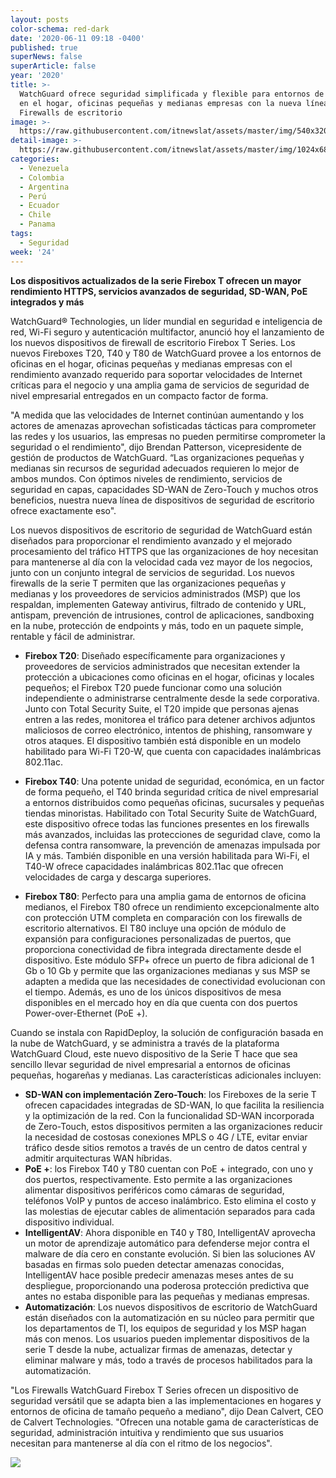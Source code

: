 ```yaml
---
layout: posts
color-schema: red-dark
date: '2020-06-11 09:18 -0400'
published: true
superNews: false
superArticle: false
year: '2020'
title: >-
  WatchGuard ofrece seguridad simplificada y flexible para entornos de oficinas
  en el hogar, oficinas pequeñas y medianas empresas con la nueva línea de
  Firewalls de escritorio
image: >-
  https://raw.githubusercontent.com/itnewslat/assets/master/img/540x320/Remoto-trabajos-p.jpg
detail-image: >-
  https://raw.githubusercontent.com/itnewslat/assets/master/img/1024x680/Remoto-trabajos-g.jpg
categories:
  - Venezuela
  - Colombia
  - Argentina
  - Perú
  - Ecuador
  - Chile
  - Panama
tags:
  - Seguridad
week: '24'
---
```

**Los dispositivos actualizados de la serie Firebox T ofrecen un mayor rendimiento HTTPS, servicios avanzados de seguridad, SD-WAN, PoE integrados y más**

WatchGuard® Technologies, un líder mundial en seguridad e inteligencia de red, Wi-Fi seguro y autenticación multifactor, anunció hoy el lanzamiento de los nuevos dispositivos de firewall de escritorio Firebox T Series. Los nuevos Fireboxes T20, T40 y T80 de WatchGuard provee a los entornos de oficinas en el hogar, oficinas pequeñas y medianas empresas con el rendimiento avanzado requerido para soportar velocidades de Internet críticas para el negocio y una amplia gama de servicios de seguridad de nivel empresarial entregados en un compacto factor de forma.

"A medida que las velocidades de Internet continúan aumentando y los actores de amenazas aprovechan sofisticadas tácticas para comprometer las redes y los usuarios, las empresas no pueden permitirse comprometer la seguridad o el rendimiento", dijo Brendan Patterson, vicepresidente de gestión de productos de WatchGuard. “Las organizaciones pequeñas y medianas sin recursos de seguridad adecuados requieren lo mejor de ambos mundos. Con óptimos niveles de rendimiento, servicios de seguridad en capas, capacidades SD-WAN de Zero-Touch y muchos otros beneficios, nuestra nueva línea de dispositivos de seguridad de escritorio ofrece exactamente eso".

Los nuevos dispositivos de escritorio de seguridad de WatchGuard están diseñados para proporcionar el rendimiento avanzado y el mejorado procesamiento del tráfico HTTPS que las organizaciones de hoy necesitan para mantenerse al día con la velocidad cada vez mayor de los negocios, junto con un conjunto integral de servicios de seguridad. Los nuevos firewalls de la serie T permiten que las organizaciones pequeñas y medianas y los proveedores de servicios administrados (MSP) que los respaldan, implementen Gateway antivirus, filtrado de contenido y URL, antispam, prevención de intrusiones, control de aplicaciones, sandboxing en la nube, protección de endpoints y más, todo en un paquete simple, rentable y fácil de administrar.
  

- **Firebox T20**: Diseñado específicamente para organizaciones y proveedores de servicios administrados que necesitan extender la protección a ubicaciones como oficinas en el hogar, oficinas y locales pequeños; el Firebox T20 puede funcionar como una solución independiente o administrarse centralmente desde la sede corporativa. Junto con Total Security Suite, el T20 impide que personas ajenas entren a las redes, monitorea el tráfico para detener archivos adjuntos maliciosos de correo electrónico, intentos de phishing, ransomware y otros ataques. El dispositivo también está disponible en un modelo habilitado para Wi-Fi T20-W, que cuenta con capacidades inalámbricas 802.11ac.

- **Firebox T40**: Una potente unidad de seguridad, económica, en un factor de forma pequeño, el T40 brinda seguridad crítica de nivel empresarial a entornos distribuidos como pequeñas oficinas, sucursales y pequeñas tiendas minoristas. Habilitado con Total Security Suite de WatchGuard, este dispositivo ofrece todas las funciones presentes en los firewalls más avanzados, incluidas las protecciones de seguridad clave, como la defensa contra ransomware, la prevención de amenazas impulsada por IA y más. También disponible en una versión habilitada para Wi-Fi, el T40-W ofrece capacidades inalámbricas 802.11ac que ofrecen velocidades de carga y descarga superiores.

- **Firebox T80**: Perfecto para una amplia gama de entornos de oficina medianos, el Firebox T80 ofrece un rendimiento excepcionalmente alto con protección UTM completa en comparación con los firewalls de escritorio alternativos. El T80 incluye una opción de módulo de expansión para configuraciones personalizadas de puertos, que proporciona conectividad de fibra integrada directamente desde el dispositivo. Este módulo SFP+ ofrece un puerto de fibra adicional de 1 Gb o 10 Gb y permite que las organizaciones medianas y sus MSP se adapten a medida que las necesidades de conectividad evolucionan con el tiempo. Además, es uno de los únicos dispositivos de mesa disponibles en el mercado hoy en día que cuenta con dos puertos Power-over-Ethernet (PoE +).

Cuando se instala con RapidDeploy, la solución de configuración basada en la nube de WatchGuard, y se administra a través de la plataforma WatchGuard Cloud, este nuevo dispositivo de la Serie T hace que sea sencillo llevar seguridad de nivel empresarial a entornos de oficinas pequeñas, hogareñas y medianas. Las características adicionales incluyen:

- **SD-WAN con implementación Zero-Touch**: los Fireboxes de la serie T ofrecen capacidades integradas de SD-WAN, lo que facilita la resiliencia y la optimización de la red. Con la funcionalidad SD-WAN incorporada de Zero-Touch, estos dispositivos permiten a las organizaciones reducir la necesidad de costosas conexiones MPLS o 4G / LTE, evitar enviar tráfico desde sitios remotos a través de un centro de datos central y admitir arquitecturas WAN híbridas.
- **PoE +**: los Firebox T40 y T80 cuentan con PoE + integrado, con uno y dos puertos, respectivamente. Esto permite a las organizaciones alimentar dispositivos periféricos como cámaras de seguridad, teléfonos VoIP y puntos de acceso inalámbrico. Esto elimina el costo y las molestias de ejecutar cables de alimentación separados para cada dispositivo individual.
- **IntelligentAV**: Ahora disponible en T40 y T80, IntelligentAV aprovecha un motor de aprendizaje automático para defenderse mejor contra el malware de día cero en constante evolución. Si bien las soluciones AV basadas en firmas solo pueden detectar amenazas conocidas, IntelligentAV hace posible predecir amenazas meses antes de su despliegue, proporcionando una poderosa protección predictiva que antes no estaba disponible para las pequeñas y medianas empresas.
- **Automatización**: Los nuevos dispositivos de escritorio de WatchGuard están diseñados con la automatización en su núcleo para permitir que los departamentos de TI, los equipos de seguridad y los MSP hagan más con menos. Los usuarios pueden implementar dispositivos de la serie T desde la nube, actualizar firmas de amenazas, detectar y eliminar malware y más, todo a través de procesos habilitados para la automatización.

"Los Firewalls WatchGuard Firebox T Series ofrecen un dispositivo de seguridad versátil que se adapta bien a las implementaciones en hogares y entornos de oficina de tamaño pequeño a mediano", dijo Dean Calvert, CEO de Calvert Technologies. "Ofrecen una notable gama de características de seguridad, administración intuitiva y rendimiento que sus usuarios necesitan para mantenerse al día con el ritmo de los negocios".


<img src="https://tracker.metricool.com/c3po.jpg?hash=56f88a41e39ab42c063cc51676587a04"/>